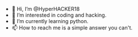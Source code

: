 - 👋 Hi, I’m @HyperHACKER18
- 👀 I’m interested in coding and hacking.
- 🌱 I’m currently learning python.
- 📫 How to reach me is a simple answer you can't.

<!---
HyperHACKER18/HyperHACKER18 is a ✨ special ✨ repository because its `README.md` (this file) appears on your GitHub profile.
You can click the Preview link to take a look at your changes.
--->
